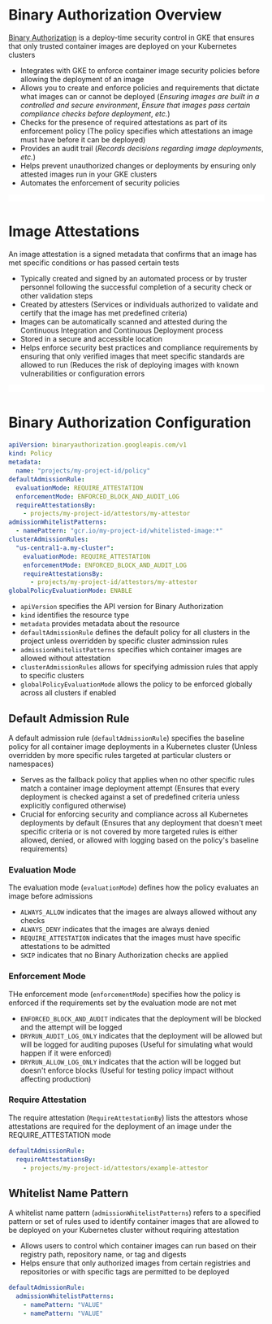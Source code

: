 # Binary Authorization Overview

[Binary Authorization](https://cloud.google.com/binary-authorization/docs/overview) is a deploy-time security control in GKE that ensures that only trusted container images are deployed on your Kubernetes clusters

* Integrates with GKE to enforce container image security policies before allowing the deployment of an image
* Allows you to create and enforce policies and requirements that dictate what images can or cannot be deployed (*Ensuring images are built in a controlled and secure environment*, *Ensure that images pass certain compliance checks before deployment*, *etc.*)
* Checks for the presence of required attestations as part of its enforcement policy (The policy specifies which attestations an image must have before it can be deployed)
* Provides an audit trail (*Records decisions regarding image deployments*, *etc.*)
* Helps prevent unauthorized changes or deployments by ensuring only attested images run in your GKE clusters
* Automates the enforcement of security policies

![](https://github.com/JonmarCorpuz/LetsLearn/blob/main/Assets/Whitespace.png)

# Image Attestations

An image attestation is a signed metadata that confirms that an image has met specific conditions or has passed certain tests

* Typically created and signed by an automated process or by truster personnel following the successful completion of a security check or other validation steps
* Created by attesters (Services or individuals authorized to validate and certify that the image has met predefined criteria)
* Images can be automatically scanned and attested during the Continuous Integration and Continuous Deployment process
* Stored in a secure and accessible location
* Helps enforce security best practices and compliance requirements by ensuring that only verified images that meet specific standards are allowed to run (Reduces the risk of deploying images with known vulnerabilities or configuration errors

![](https://github.com/JonmarCorpuz/LetsLearn/blob/main/Assets/Whitespace.png)

# Binary Authorization Configuration

```YAML
apiVersion: binaryauthorization.googleapis.com/v1
kind: Policy
metadata:
  name: "projects/my-project-id/policy"
defaultAdmissionRule:
  evaluationMode: REQUIRE_ATTESTATION
  enforcementMode: ENFORCED_BLOCK_AND_AUDIT_LOG
  requireAttestationsBy:
    - projects/my-project-id/attestors/my-attestor
admissionWhitelistPatterns:
  - namePattern: "gcr.io/my-project-id/whitelisted-image:*"
clusterAdmissionRules:
  "us-central1-a.my-cluster":
    evaluationMode: REQUIRE_ATTESTATION
    enforcementMode: ENFORCED_BLOCK_AND_AUDIT_LOG
    requireAttestationsBy:
      - projects/my-project-id/attestors/my-attestor
globalPolicyEvaluationMode: ENABLE
```

* `apiVersion` specifies the API version for Binary Authorization
* `kind` identifies the resource type
* `metadata` provides metadata about the resource
* `defaultAdmissionRule` defines the default policy for all clusters in the project unless overridden by specific cluster adminssion rules
* `admissionWhitelistPatterns` specifies which container images are allowed without attestation
* `clusterAdmissionRules` allows for specifying admission rules that apply to specific clusters
* `globalPolicyEvaluationMode` allows the policy to be enforced globally across all clusters if enabled

## Default Admission Rule

A default admission rule (`defaultAdmissionRule`) specifies the baseline policy for all container image deployments in a Kubernetes cluster (Unless overridden by more specific rules targeted at particular clusters or namespaces)

* Serves as the fallback policy that applies when no other specific rules match a container image deployment attempt (Ensures that every deployment is checked against a set of predefined criteria unless explicitly configured otherwise)
* Crucial for enforcing security and compliance across all Kubernetes deployments by default (Ensures that any deployment that doesn't meet specific criteria or is not covered by more targeted rules is either allowed, denied, or allowed with logging based on the policy's baseline requirements)

### Evaluation Mode

The evaluation mode (`evaluationMode`) defines how the policy evaluates an image before admissions

* `ALWAYS_ALLOW` indicates that the images are always allowed without any checks
* `ALWAYS_DENY` indicates that the images are always denied
* `REQUIRE_ATTESTATION` indicates that the images must have specific attestations to be admitted
* `SKIP` indicates that no Binary Authorization checks are applied

### Enforcement Mode

THe enforcement mode (`enforcementMode`) specifies how the policy is enforced if the requirements set by the evaluation mode are not met

* `ENFORCED_BLOCK_AND_AUDIT` indicates that the deployment will be blocked and the attempt will be logged
* `DRYRUN_AUDIT_LOG_ONLY` indicates that the deployment will be allowed but will be logged for auditing puposes (Useful for simulating what would happen if it were enforced)
* `DRYRUN_ALLOW_LOG_ONLY` indicates that the action will be logged but doesn't enforce blocks (Useful for testing policy impact without affecting production)

### Require Attestation 

The require attestation (`RequireAttestationBy`) lists the attestors whose attestations are required for the deployment of an image under the REQUIRE_ATTESTATION mode

```YAML
defaultAdmissionRule:
  requireAttestationsBy:
    - projects/my-project-id/attestors/example-attestor
```

## Whitelist Name Pattern

A whitelist name pattern (`admissionWhitelistPatterns`) refers to a specified pattern or set of rules used to identify container images that are allowed to be deployed on your Kubernetes cluster without requiring attestation

* Allows users to control which container images can run based on their registry path, repository name, or tag and digests
* Helps ensure that only authorized images from certain registries and repositories or with specific tags are permitted to be deployed

```YAML
defaultAdmissionRule:
  admissionWhitelistPatterns:
    - namePattern: "VALUE"
    - namePattern: "VALUE"
```
